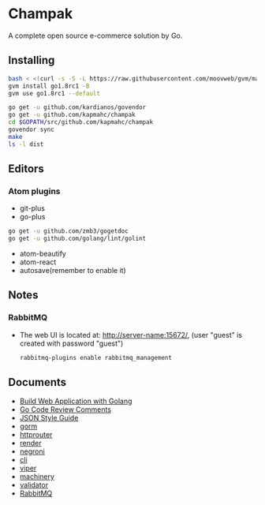 # Champak

A complete open source e-commerce solution by Go.

## Installing

```bash
bash < <(curl -s -S -L https://raw.githubusercontent.com/moovweb/gvm/master/binscripts/gvm-installer)
gvm install go1.8rc1 -B
gvm use go1.8rc1 --default

go get -u github.com/kardianos/govendor
go get -u github.com/kapmahc/champak
cd $GOPATH/src/github.com/kapmahc/champak
govendor sync
make
ls -l dist
```

## Editors

### Atom plugins

- git-plus
- go-plus
```bash
go get -u github.com/zmb3/gogetdoc
go get -u github.com/golang/lint/golint
```
- atom-beautify
- atom-react
- autosave(remember to enable it)

## Notes

### RabbitMQ

- The web UI is located at: <http://server-name:15672/>, (user "guest" is created with password "guest")

  ```bash
  rabbitmq-plugins enable rabbitmq_management
  ```

## Documents
- [Build Web Application with Golang](https://astaxie.gitbooks.io/build-web-application-with-golang/content/en/preface.html)
- [Go Code Review Comments](https://github.com/golang/go/wiki/CodeReviewComments)
- [JSON Style Guide](https://google.github.io/styleguide/jsoncstyleguide.xml)
- [gorm](http://jinzhu.me/gorm/)
- [httprouter](https://github.com/julienschmidt/httprouter)
- [render](https://github.com/unrolled/render)
- [negroni](https://github.com/urfave/negroni)
- [cli](https://github.com/urfave/cli)
- [viper](https://github.com/spf13/viper)
- [machinery](https://github.com/RichardKnop/machinery)
- [validator](https://github.com/go-playground/validator)
- [RabbitMQ](https://www.rabbitmq.com/getstarted.html)
